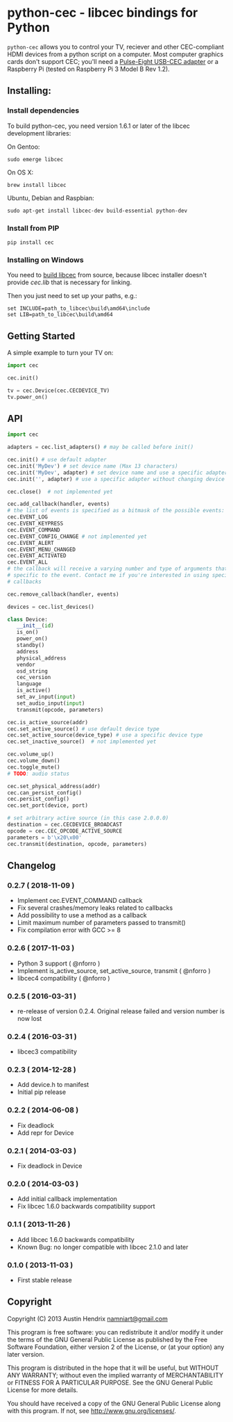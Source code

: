 # python-cec - libcec bindings for Python

`python-cec` allows you to control your TV, reciever and other CEC-compliant HDMI devices from a python script on a computer. Most computer graphics cards don't support CEC; you'll need a [Pulse-Eight USB-CEC adapter](http://www.pulse-eight.com/store/products/104-usb-hdmi-cec-adapter.aspx) or a Raspberry Pi (tested on Raspberry Pi 3 Model B Rev 1.2).

## Installing:

### Install dependencies
To build python-cec, you need version 1.6.1 or later of the libcec development libraries:

On Gentoo:
```
sudo emerge libcec
```

On OS X:
```
brew install libcec
```

Ubuntu, Debian and Raspbian:
```
sudo apt-get install libcec-dev build-essential python-dev
```

### Install from PIP

```
pip install cec
```

### Installing on Windows

You need to [build libcec](https://github.com/Pulse-Eight/libcec/blob/master/docs/README.windows.md) from source, because libcec installer doesn't provide *cec.lib* that is necessary for linking.

Then you just need to set up your paths, e.g.:
```
set INCLUDE=path_to_libcec\build\amd64\include
set LIB=path_to_libcec\build\amd64
```

## Getting Started

A simple example to turn your TV on:

```python
import cec

cec.init()

tv = cec.Device(cec.CECDEVICE_TV)
tv.power_on()
```

## API


```python
import cec

adapters = cec.list_adapters() # may be called before init()

cec.init() # use default adapter
cec.init('MyDev') # set device name (Max 13 characters)
cec.init('MyDev', adapter) # set device name and use a specific adapter
cec.init('', adapter) # use a specific adapter without changing device name

cec.close()  # not implemented yet

cec.add_callback(handler, events)
# the list of events is specified as a bitmask of the possible events:
cec.EVENT_LOG
cec.EVENT_KEYPRESS
cec.EVENT_COMMAND
cec.EVENT_CONFIG_CHANGE # not implemented yet
cec.EVENT_ALERT
cec.EVENT_MENU_CHANGED
cec.EVENT_ACTIVATED
cec.EVENT_ALL
# the callback will receive a varying number and type of arguments that are
# specific to the event. Contact me if you're interested in using specific
# callbacks

cec.remove_callback(handler, events)

devices = cec.list_devices()

class Device:
   __init__(id)
   is_on()
   power_on()
   standby()
   address
   physical_address
   vendor
   osd_string
   cec_version
   language
   is_active()
   set_av_input(input)
   set_audio_input(input)
   transmit(opcode, parameters)

cec.is_active_source(addr)
cec.set_active_source() # use default device type
cec.set_active_source(device_type) # use a specific device type
cec.set_inactive_source()  # not implemented yet

cec.volume_up()
cec.volume_down()
cec.toggle_mute()
# TODO: audio status

cec.set_physical_address(addr)
cec.can_persist_config()
cec.persist_config()
cec.set_port(device, port)

# set arbitrary active source (in this case 2.0.0.0)
destination = cec.CECDEVICE_BROADCAST
opcode = cec.CEC_OPCODE_ACTIVE_SOURCE
parameters = b'\x20\x00'
cec.transmit(destination, opcode, parameters)
```

## Changelog

### 0.2.7 ( 2018-11-09 )
* Implement cec.EVENT_COMMAND callback
* Fix several crashes/memory leaks related to callbacks
* Add possibility to use a method as a callback
* Limit maximum number of parameters passed to transmit()
* Fix compilation error with GCC >= 8

### 0.2.6 ( 2017-11-03 )
* Python 3 support ( @nforro )
* Implement is_active_source, set_active_source, transmit ( @nforro )
* libcec4 compatibility ( @nforro )

### 0.2.5 ( 2016-03-31 )
* re-release of version 0.2.4. Original release failed and version number is now lost

### 0.2.4 ( 2016-03-31 )
* libcec3 compatibility

### 0.2.3 ( 2014-12-28 )
* Add device.h to manifest
* Initial pip release

### 0.2.2 ( 2014-06-08 )
* Fix deadlock
* Add repr for Device

### 0.2.1 ( 2014-03-03 )
* Fix deadlock in Device

### 0.2.0 ( 2014-03-03 )
* Add initial callback implementation
* Fix libcec 1.6.0 backwards compatibility support

### 0.1.1 ( 2013-11-26 )
* Add libcec 1.6.0 backwards compatibility
* Known Bug: no longer compatible with libcec 2.1.0 and later

### 0.1.0 ( 2013-11-03 )
* First stable release

## Copyright

Copyright (C) 2013 Austin Hendrix <namniart@gmail.com>

This program is free software: you can redistribute it and/or modify
it under the terms of the GNU General Public License as published by
the Free Software Foundation, either version 2 of the License, or
(at your option) any later version.

This program is distributed in the hope that it will be useful,
but WITHOUT ANY WARRANTY; without even the implied warranty of
MERCHANTABILITY or FITNESS FOR A PARTICULAR PURPOSE.  See the
GNU General Public License for more details.

You should have received a copy of the GNU General Public License
along with this program.  If not, see <http://www.gnu.org/licenses/>.
